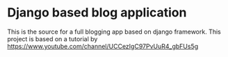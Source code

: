# Django based blog application

This is the source for a full blogging app based on django framework. 
This project is based on a tutorial by https://www.youtube.com/channel/UCCezIgC97PvUuR4_gbFUs5g